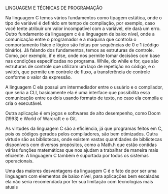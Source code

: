 LINGUAGEM E TÉCNICAS DE PROGRAMAÇÃO 

Na linguagem C temos vários fundamentos como tipagem estática, onde o tipo de variável é definido em tempo de compilação, por exemplo, caso você tente atribuir um valor incompatível com a variável, ele dará um erro. Outro fundamento da linguagem c é a linguagem de baixo nível, onde a comunicação entre o programador e a máquina que controla o comportamento físico e lógico são feitas por sequências de 0 e 1 (código binário). Já falando dos fundamentos, temos as estruturas de controle. Como, por exemplo, if e else, onde nos permite tomar decisões com base nas condições especificadas no programa. While, do while e for, que são estruturas de controle que utilizam um laço de repetição no código, e o switch, que permite um controle de fluxo, a transferência de controle conforme o valor da expressão. 

A linguagem C ela possui um intermediador entre o usuário e o compilador, que seria a CLI, basicamente ela é uma interface que possibilita essa comunicação entre os dois usando formato de texto, no caso ela compila e cria o executável.  

Outra aplicação é em jogos e softwares de alto desempenho, como Doom (1993) e World of Warcraft e o Git. 

As virtudes da linguagem C são a eficiência, já que programas feitos em C, pois os códigos gerados pelos compiladores, são bem otimizados. Outra virtude são as bibliotecas, onde existem vastas quantidades de bibliotecas disponíveis com diversos propósitos, como a Math.h que estão contidas várias funções matemáticas que nos ajudam a trabalhar de maneira mais eficiente. A linguagem C também é suportada por todos os sistemas operacionais. 

Uma das maiores desvantagens da linguagem C é o fato de por ser uma linguagem com elementos de baixo nível, para aplicações bem escaladas ela não seria recomendada por ter sua limitação com tecnologias mais atuais 